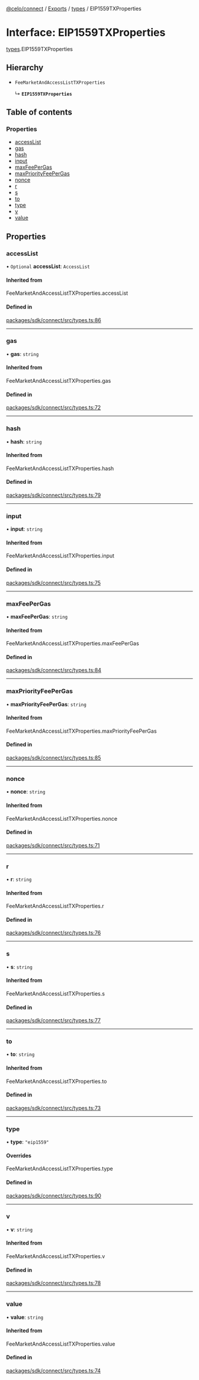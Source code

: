 [@celo/connect](../README.md) / [Exports](../modules.md) / [types](../modules/types.md) / EIP1559TXProperties

# Interface: EIP1559TXProperties

[types](../modules/types.md).EIP1559TXProperties

## Hierarchy

- `FeeMarketAndAccessListTXProperties`

  ↳ **`EIP1559TXProperties`**

## Table of contents

### Properties

- [accessList](types.EIP1559TXProperties.md#accesslist)
- [gas](types.EIP1559TXProperties.md#gas)
- [hash](types.EIP1559TXProperties.md#hash)
- [input](types.EIP1559TXProperties.md#input)
- [maxFeePerGas](types.EIP1559TXProperties.md#maxfeepergas)
- [maxPriorityFeePerGas](types.EIP1559TXProperties.md#maxpriorityfeepergas)
- [nonce](types.EIP1559TXProperties.md#nonce)
- [r](types.EIP1559TXProperties.md#r)
- [s](types.EIP1559TXProperties.md#s)
- [to](types.EIP1559TXProperties.md#to)
- [type](types.EIP1559TXProperties.md#type)
- [v](types.EIP1559TXProperties.md#v)
- [value](types.EIP1559TXProperties.md#value)

## Properties

### accessList

• `Optional` **accessList**: `AccessList`

#### Inherited from

FeeMarketAndAccessListTXProperties.accessList

#### Defined in

[packages/sdk/connect/src/types.ts:86](https://github.com/celo-org/developer-tooling/blob/master/packages/sdk/connect/src/types.ts#L86)

___

### gas

• **gas**: `string`

#### Inherited from

FeeMarketAndAccessListTXProperties.gas

#### Defined in

[packages/sdk/connect/src/types.ts:72](https://github.com/celo-org/developer-tooling/blob/master/packages/sdk/connect/src/types.ts#L72)

___

### hash

• **hash**: `string`

#### Inherited from

FeeMarketAndAccessListTXProperties.hash

#### Defined in

[packages/sdk/connect/src/types.ts:79](https://github.com/celo-org/developer-tooling/blob/master/packages/sdk/connect/src/types.ts#L79)

___

### input

• **input**: `string`

#### Inherited from

FeeMarketAndAccessListTXProperties.input

#### Defined in

[packages/sdk/connect/src/types.ts:75](https://github.com/celo-org/developer-tooling/blob/master/packages/sdk/connect/src/types.ts#L75)

___

### maxFeePerGas

• **maxFeePerGas**: `string`

#### Inherited from

FeeMarketAndAccessListTXProperties.maxFeePerGas

#### Defined in

[packages/sdk/connect/src/types.ts:84](https://github.com/celo-org/developer-tooling/blob/master/packages/sdk/connect/src/types.ts#L84)

___

### maxPriorityFeePerGas

• **maxPriorityFeePerGas**: `string`

#### Inherited from

FeeMarketAndAccessListTXProperties.maxPriorityFeePerGas

#### Defined in

[packages/sdk/connect/src/types.ts:85](https://github.com/celo-org/developer-tooling/blob/master/packages/sdk/connect/src/types.ts#L85)

___

### nonce

• **nonce**: `string`

#### Inherited from

FeeMarketAndAccessListTXProperties.nonce

#### Defined in

[packages/sdk/connect/src/types.ts:71](https://github.com/celo-org/developer-tooling/blob/master/packages/sdk/connect/src/types.ts#L71)

___

### r

• **r**: `string`

#### Inherited from

FeeMarketAndAccessListTXProperties.r

#### Defined in

[packages/sdk/connect/src/types.ts:76](https://github.com/celo-org/developer-tooling/blob/master/packages/sdk/connect/src/types.ts#L76)

___

### s

• **s**: `string`

#### Inherited from

FeeMarketAndAccessListTXProperties.s

#### Defined in

[packages/sdk/connect/src/types.ts:77](https://github.com/celo-org/developer-tooling/blob/master/packages/sdk/connect/src/types.ts#L77)

___

### to

• **to**: `string`

#### Inherited from

FeeMarketAndAccessListTXProperties.to

#### Defined in

[packages/sdk/connect/src/types.ts:73](https://github.com/celo-org/developer-tooling/blob/master/packages/sdk/connect/src/types.ts#L73)

___

### type

• **type**: ``"eip1559"``

#### Overrides

FeeMarketAndAccessListTXProperties.type

#### Defined in

[packages/sdk/connect/src/types.ts:90](https://github.com/celo-org/developer-tooling/blob/master/packages/sdk/connect/src/types.ts#L90)

___

### v

• **v**: `string`

#### Inherited from

FeeMarketAndAccessListTXProperties.v

#### Defined in

[packages/sdk/connect/src/types.ts:78](https://github.com/celo-org/developer-tooling/blob/master/packages/sdk/connect/src/types.ts#L78)

___

### value

• **value**: `string`

#### Inherited from

FeeMarketAndAccessListTXProperties.value

#### Defined in

[packages/sdk/connect/src/types.ts:74](https://github.com/celo-org/developer-tooling/blob/master/packages/sdk/connect/src/types.ts#L74)

